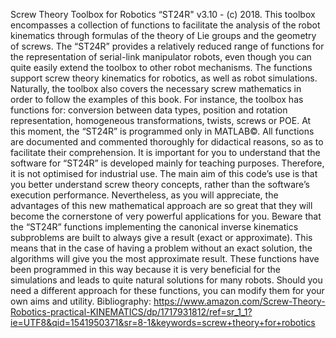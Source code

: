 Screw Theory Toolbox for Robotics “ST24R" v3.10 - (c) 2018.
This toolbox encompasses a collection of functions to facilitate the analysis of the robot kinematics through formulas of the theory of Lie groups and the geometry of screws.
The “ST24R” provides a relatively reduced range of functions for the representation of serial-link manipulator robots, even though you can quite easily extend the toolbox to other robot mechanisms. The functions support screw theory kinematics for robotics, as well as robot simulations.
Naturally, the toolbox also covers the necessary screw mathematics in order to follow the examples of this book. For instance, the toolbox has functions for: conversion between data types, position and rotation representation, homogeneous transformations, twists, screws or POE.
At this moment, the “ST24R” is programmed only in MATLAB©. All functions are documented and commented thoroughly for didactical reasons, so as to facilitate their comprehension.
It is important for you to understand that the software for “ST24R” is developed mainly for teaching purposes. Therefore, it is not optimised for industrial use. The main aim of this code’s use is that you better understand screw theory concepts, rather than the software’s execution performance. Nevertheless, as you will appreciate, the advantages of this new mathematical approach are so great that they will become the cornerstone of very powerful applications for you.
Beware that the “ST24R” functions implementing the canonical inverse kinematics subproblems are built to always give a result (exact or approximate). This means that in the case of having a problem without an exact solution, the algorithms will give you the most approximate result. These functions have been programmed in this way because it is very beneficial for the simulations and leads to quite natural solutions for many robots. Should you need a different approach for these functions, you can modify them for your own aims and utility.
Bibliography:
https://www.amazon.com/Screw-Theory-Robotics-practical-KINEMATICS/dp/1717931812/ref=sr_1_1?ie=UTF8&qid=1541950371&sr=8-1&keywords=screw+theory+for+robotics
